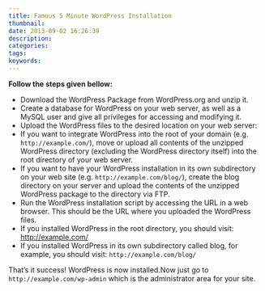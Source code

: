 ```yaml
---
title: Famous 5 Minute WordPress Installation
thumbnail:
date: 2013-09-02 16:26:39
description:
categories:
tags:
keywords:
---
```


**Follow the steps given bellow:**

- Download the WordPress Package from WordPress.org and unzip it.
- Create a database for WordPress on your web server, as well as a MySQL user and give all privileges for accessing and modifying it.
- Upload the WordPress files to the desired location on your web server:
- If you want to integrate WordPress into the root of your domain (e.g. `http://example.com/`), move or upload all contents of the unzipped WordPress directory (excluding the WordPress directory itself) into the root directory of your web server.
- If you want to have your WordPress installation in its own subdirectory on your web site (e.g. `http://example.com/blog/`), create the blog directory on your server and upload the contents of the unzipped WordPress package to the directory via FTP.
- Run the WordPress installation script by accessing the URL in a web browser. This should be the URL where you uploaded the WordPress files.
- If you installed WordPress in the root directory, you should visit: http://example.com/
- If you installed WordPress in its own subdirectory called blog, for example, you should visit: `http://example.com/blog/`

That’s it success! WordPress is now installed.Now just go to `http://example.com/wp-admin`  which is the administrator area for your site.
